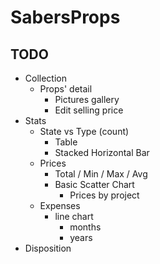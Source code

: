 # SabersProps

## TODO

- Collection
  - Props' detail
    - Pictures gallery
    - Edit selling price
- Stats
  - State vs Type (count)
    - Table
    - Stacked Horizontal Bar
  - Prices
    - Total / Min / Max / Avg
    - Basic Scatter Chart
      - Prices by project
  - Expenses
    - line chart
      - months
      - years
- Disposition
